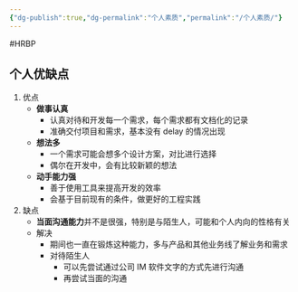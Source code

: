 ```yaml
---
{"dg-publish":true,"dg-permalink":"个人素质","permalink":"/个人素质/"}
---
```



#HRBP 

## 个人优缺点

1. 优点
	- **做事认真**
		- 认真对待和开发每一个需求，每个需求都有文档化的记录
		- 准确交付项目和需求，基本没有 delay 的情况出现
	- **想法多**
		- 一个需求可能会想多个设计方案，对比进行选择
		- 偶尔在开发中，会有比较新颖的想法
	- **动手能力强**
		- 善于使用工具来提高开发的效率
		- 会基于目前现有的条件，做更好的工程实践
2. 缺点
	- **当面沟通能力**并不是很强，特别是与陌生人，可能和个人内向的性格有关
	- 解决
		- 期间也一直在锻炼这种能力，多与产品和其他业务线了解业务和需求
		- 对待陌生人
			- 可以先尝试通过公司 IM 软件文字的方式先进行沟通
			- 再尝试当面的沟通